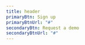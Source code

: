 ```yaml
---
title: header
primaryBtn: Sign up
primaryBtnUrl: "#"
secondaryBtn: Request a demo
secondaryBtnUrl: "#"
---
```

